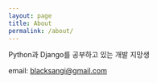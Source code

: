 ```yaml
---
layout: page
title: About
permalink: /about/
---
```


Python과 Django를 공부하고 있는 개발 지망생

email: blacksangi@gmail.com
